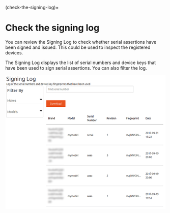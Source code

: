(check-the-signing-log)=
# Check the signing log

You can review the Signing Log to check whether serial assertions have been signed and issued. This could be used to inspect the registered devices.

The Signing Log displays the list of serial numbers and device keys that have been used to sign serial assertions. You can also filter the log.

![signing log|690x577](/images/check-signing-log.png)
